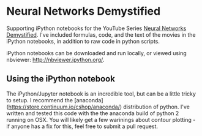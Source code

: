 # Neural Networks Demystified

Supporting iPython notebooks for the YouTube Series [Neural Networks Demystified](https://www.youtube.com/watch?v=bxe2T-V8XRs&list=PLiaHhY2iBX9hdHaRr6b7XevZtgZRa1PoU). I've included formulas, code, and the text of the movies in the iPython notebooks, in addition to raw code in python scripts. 

iPython notebooks can be downloaded and run locally, or viewed using nbviewer: http://nbviewer.ipython.org/. 

## Using the iPython notebook
The iPython/Jupyter notebook is an incredible tool, but can be a little tricky to setup. I recommend the [anaconda] (https://store.continuum.io/cshop/anaconda/) distribution of python. I've written and tested this code with the the anaconda build of python 2 running on OSX. You will likely get a few warinings about contour plotting - if anyone has a fix for this, feel free to submit a pull request. 

